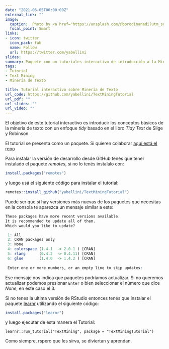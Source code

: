 ```yaml
---
date: "2021-06-05T00:00:00Z"
external_link: ""
image:
  caption:  Photo by <a href="https://unsplash.com/@borodinanadi?utm_source=unsplash&utm_medium=referral&utm_content=creditCopyText">nadi borodina</a> on <a href="https://unsplash.com/s/photos/text?utm_source=unsplash&utm_medium=referral&utm_content=creditCopyText">Unsplash</a>
  focal_point: Smart
links:
- icon: twitter
  icon_pack: fab
  name: Follow
  url: https://twitter.com/yabellini
slides: 
summary: Paquete con un tutoriales interactivo de intruducción a la Minería de Texto
tags:
- Tutorial
- Text Mining
- Minería de Texto

title: Tutorial interactivo sobre Minería de Texto
url_code: https://github.com/yabellini/TextMiningTutorial
url_pdf: ""
url_slides: ""
url_video: ""
---
```


El objetivo de este tutorial interactivo es introducir los conceptos básicos de la minería de texto con un enfoque _tidy_ basado en el libro _Tidy Text_ de Silge y Robinson. 

El tutorial se presenta como un paquete.  Si quieren colaborar [aquí está el repo](https://github.com/yabellini/TextMiningTutorial)


Para instalar la versión de desarrollo desde GitHub tenés que tener instalado el paquete _remotes_, si no lo tenés instalalo con:

``` r
install.packages("remotes")

```
y luego usá el siguiente código para instalar el tutorial:

``` r
remotes::install_github("yabellini/TextMiningTutorial")
```
Puede ser que si hay versiones más nuevas de los paquetes que necesitas en la consola te aparezca un mensaje similar a este:


``` r
These packages have more recent versions available.
It is recommended to update all of them.
Which would you like to update?

 1: All                                 
 2: CRAN packages only                  
 3: None                                
 4: colorspace (1.4-1  -> 2.0-1 ) [CRAN]
 5: rlang      (0.4.2  -> 0.4.11) [CRAN]
 6: glue       (1.4.0  -> 1.4.2 ) [CRAN]
 
 Enter one or more numbers, or an empty line to skip updates:

``` 
Ese mensaje nos indica que paquetes podríamos actualizar. Si no queremos actualizar podemos presionar `Enter` o bien seleccionar el número que dice _None_, en este caso el 3. 

Si no tenes la ultima versión de RStudio entonces tenés que instalar el paquete [learnr](https://rstudio.github.io/learnr/index.html) utilizando el siguiente código:

``` r
install.packages("learnr")

```

y luego ejecutar de esta manera el Tutorial:

`learnr::run_tutorial("TextMining", package = "TextMiningTutorial")`


Como siempre, rspero que les sirva, se diviertan y aprendan. 